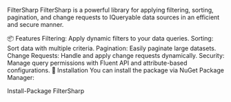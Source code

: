 FilterSharp
FilterSharp is a powerful library for applying filtering, sorting, pagination, and change requests to IQueryable data sources in an efficient and secure manner.

📦 Features
Filtering: Apply dynamic filters to your data queries.
Sorting: Sort data with multiple criteria.
Pagination: Easily paginate large datasets.
Change Requests: Handle and apply change requests dynamically.
Security: Manage query permissions with Fluent API and attribute-based configurations.
🚀 Installation
You can install the package via NuGet Package Manager:

Install-Package FilterSharp
